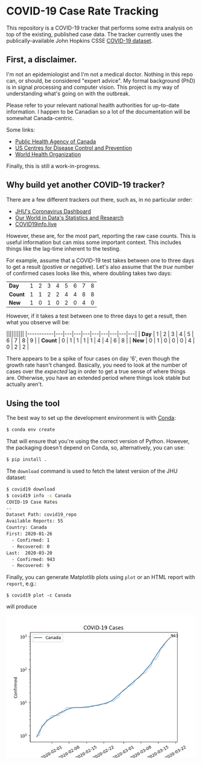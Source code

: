 # COVID-19 Case Rate Tracking

This repository is a COVID-19 tracker that performs some extra analysis on top
of the existing, published case data.  The tracker currently uses the
publically-available John Hopkins CSSE
[COVID-19 dataset](https://github.com/CSSEGISandData/COVID-19).

## First, a disclaimer.

I'm not an epidemiologist and I'm not a medical doctor.  Nothing in this repo
can, or should, be considered "expert advice".  My formal background (PhD) is in
signal processing and computer vision.  This project is my way of understanding
what's going on with the outbreak.

Please refer to your relevant national health authorities for up-to-date
information.  I happen to be Canadian so a lot of the documentation will be
somewhat Canada-centric.

Some links:

 * [Public Health Agency of Canada](https://www.canada.ca/en/public-health/services/diseases/coronavirus-disease-covid-19.html)
 * [US Centres for Disease Control and Prevention](https://www.cdc.gov/coronavirus/2019-nCoV/index.html)
 * [World Health Organization](https://www.who.int/emergencies/diseases/novel-coronavirus-2019)

Finally, this is still a work-in-progress.

## Why build yet another COVID-19 tracker?

There are a few different trackers out there, such as, in no particular order:

 * [JHU's Coronavirus Dashboard](https://systems.jhu.edu/research/public-health/ncov/)
 * [Our World in Data's Statistics and Research](https://ourworldindata.org/coronavirus)
 * [COVID19info.live](https://covid19info.live/)

However, these are, for the most part, reporting the raw case counts.  This is
useful information but can miss some important context.  This includes things
like the lag-time inherent to the testing.

For example, assume that a COVID-19 test takes between one to three days to get
a result (postive *or* negative).  Let's also assume that the *true* number of
confirmed cases looks like this, where doubling takes two days:

||||||||||
|-----------|---|---|---|---|---|---|---|---|
| **Day**   | 1 | 2 | 3 | 4 | 5 | 6 | 7 | 8 |
| **Count** | 1 | 1 | 2 | 2 | 4 | 4 | 8 | 8 |
| **New**   | 1 | 0 | 1 | 0 | 2 | 0 | 4 | 0 |

However, if it takes a test between one to three days to get a result, then what
you observe will be:

||||||||||
|-----------|---|---|---|---|---|---|---|---|---|
| **Day**   | 1 | 2 | 3 | 4 | 5 | 6 | 7 | 8 | 9 |
| **Count** | 0 | 1 | 1 | 1 | 1 | 4 | 4 | 6 | 8 |
| **New**   | 0 | 1 | 0 | 0 | 0 | 4 | 0 | 2 | 2 |

There appears to be a spike of four cases on day '6', even though the growth
rate hasn't changed.  Basically, you need to look at the number of cases over
the *expected* lag in order to get a true sense of where things are.  Otherwise,
you have an extended period where things look stable but actually aren't.

## Using the tool

The best way to set up the development environment is with
[Conda](https://conda.io/en/latest/):

```bash
$ conda env create
```

That will ensure that you're using the correct version of Python.  However, the
packaging doesn't depend on Conda, so, alternatively, you can use:

```bash
$ pip install .
```

The `download` command is used to fetch the latest version of the JHU dataset:

```bash
$ covid19 download
$ covid19 info -c Canada
COVID-19 Case Rates
--
Dataset Path: covid19_repo
Available Reports: 55
Country: Canada
First: 2020-01-26
  - Confirmed: 1
  - Recovered: 0
Last:  2020-03-20
  - Confirmed: 943
  - Recovered: 9
```

Finally, you can generate Matplotlib plots using `plot` or an HTML report with
`report`, e.g.:

```
$ covid19 plot -c Canada
```

will produce

![Example plot](docs/case-plot.png)
